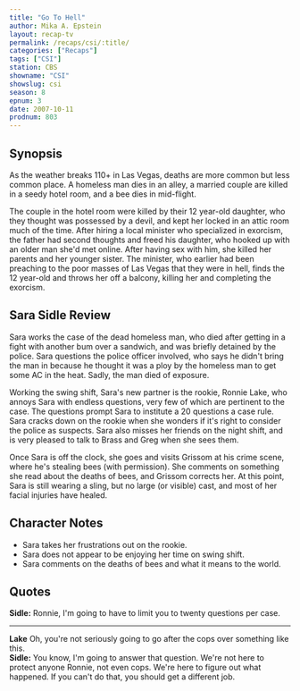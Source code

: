 ```yaml
---
title: "Go To Hell"
author: Mika A. Epstein
layout: recap-tv
permalink: /recaps/csi/:title/
categories: ["Recaps"]
tags: ["CSI"]
station: CBS
showname: "CSI"
showslug: csi
season: 8
epnum: 3  
date: 2007-10-11
prodnum: 803  
---
```


## Synopsis

As the weather breaks 110+ in Las Vegas, deaths are more common but less common place. A homeless man dies in an alley, a married couple are killed in a seedy hotel room, and a bee dies in mid-flight.

The couple in the hotel room were killed by their 12 year-old daughter, who they thought was possessed by a devil, and kept her locked in an attic room much of the time. After hiring a local minister who specialized in exorcism, the father had second thoughts and freed his daughter, who hooked up with an older man she'd met online. After having sex with him, she killed her parents and her younger sister. The minister, who earlier had been preaching to the poor masses of Las Vegas that they were in hell, finds the 12 year-old and throws her off a balcony, killing her and completing the exorcism.

## Sara Sidle Review

Sara works the case of the dead homeless man, who died after getting in a fight with another bum over a sandwich, and was briefly detained by the police. Sara questions the police officer involved, who says he didn't bring the man in because he thought it was a ploy by the homeless man to get some AC in the heat. Sadly, the man died of exposure.

Working the swing shift, Sara's new partner is the rookie, Ronnie Lake, who annoys Sara with endless questions, very few of which are pertinent to the case. The questions prompt Sara to institute a 20 questions a case rule. Sara cracks down on the rookie when she wonders if it's right to consider the police as suspects. Sara also misses her friends on the night shift, and is very pleased to talk to Brass and Greg when she sees them.

Once Sara is off the clock, she goes and visits Grissom at his crime scene, where he's stealing bees (with permission). She comments on something she read about the deaths of bees, and Grissom corrects her. At this point, Sara is still wearing a sling, but no large (or visible) cast, and most of her facial injuries have healed.

## Character Notes

* Sara takes her frustrations out on the rookie.  
* Sara does not appear to be enjoying her time on swing shift.  
* Sara comments on the deaths of bees and what it means to the world.

## Quotes

**Sidle:** Ronnie, I'm going to have to limit you to twenty questions per case.  

- - -

**Lake** Oh, you're not seriously going to go after the cops over something like this.  
**Sidle:** You know, I'm going to answer that question. We're not here to protect anyone Ronnie, not even cops. We're here to figure out what happened. If you can't do that, you should get a different job.

